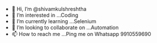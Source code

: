 - 👋 Hi, I’m @shivamkulshreshtha
- 👀 I’m interested in ...Coding
- 🌱 I’m currently learning ...Selenium
- 💞️ I’m looking to collaborate on ...Automation
- 📫 How to reach me ...Ping me on Whatsapp 9910559690

<!---
shivamkulshreshtha/shivamkulshreshtha is a ✨ special ✨ repository because its `README.md` (this file) appears on your GitHub profile.
You can click the Preview link to take a look at your changes.
--->
